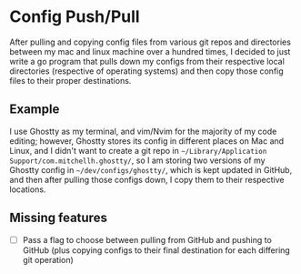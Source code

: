 # Config Push/Pull

After pulling and copying config files from various git repos and directories between my mac and linux machine over a hundred times, I decided to just write a go program that pulls down my configs from their respective local directories (respective of operating systems) and then copy those config files to their proper destinations.

## Example

I use Ghostty as my terminal, and vim/Nvim for the majority of my code editing; however, Ghostty stores its config in different places on Mac and Linux, and I didn't want to create a git repo in `~/Library/Application Support/com.mitchellh.ghostty/`, so I am storing two versions of my Ghostty config in `~/dev/configs/ghostty/`, which is kept updated in GitHub, and then after pulling those configs down, I copy them to their respective locations.

## Missing features

- [ ] Pass a flag to choose between pulling from GitHub and pushing to GitHub (plus copying configs to their final destination for each differing git operation)
